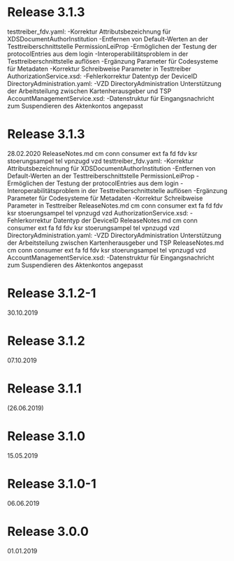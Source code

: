 # Release 3.1.3
testtreiber_fdv.yaml: -Korrektur Attributsbezeichnung für XDSDocumentAuthorInstitution -Entfernen von Default-Werten an der Testtreiberschnittstelle PermissionLeiProp -Ermöglichen der Testung der protocolEntries aus dem login -Interoperabilitätsproblem in der Testtreiberschnittstelle auflösen -Ergänzung Parameter für Codesysteme für Metadaten -Korrektur Schreibweise Parameter in Testtreiber AuthorizationService.xsd: -Fehlerkorrektur Datentyp der DeviceID DirectoryAdministration.yaml: -VZD DirectoryAdministration Unterstützung der Arbeitsteilung zwischen Kartenherausgeber und TSP AccountManagementService.xsd: -Datenstruktur für Eingangsnachricht zum Suspendieren des Aktenkontos angepasst

# Release 3.1.3
28.02.2020
 ReleaseNotes.md cm conn consumer ext fa fd fdv ksr stoerungsampel tel vpnzugd vzd testtreiber_fdv.yaml: 
 -Korrektur Attributsbezeichnung für XDSDocumentAuthorInstitution 
 -Entfernen von Default-Werten an der Testtreiberschnittstelle PermissionLeiProp 
 -Ermöglichen der Testung der protocolEntries aus dem login 
 -Interoperabilitätsproblem in der Testtreiberschnittstelle auflösen 
 -Ergänzung Parameter für Codesysteme für Metadaten 
 -Korrektur Schreibweise Parameter in Testtreiber 
 ReleaseNotes.md cm conn consumer ext fa fd fdv ksr stoerungsampel tel vpnzugd vzd AuthorizationService.xsd: 
 -Fehlerkorrektur Datentyp der DeviceID 
 ReleaseNotes.md cm conn consumer ext fa fd fdv ksr stoerungsampel tel vpnzugd vzd DirectoryAdministration.yaml: 
 -VZD DirectoryAdministration Unterstützung der Arbeitsteilung zwischen Kartenherausgeber und TSP 
 ReleaseNotes.md cm conn consumer ext fa fd fdv ksr stoerungsampel tel vpnzugd vzd AccountManagementService.xsd: 
 -Datenstruktur für Eingangsnachricht zum Suspendieren des Aktenkontos angepasst 


# Release 3.1.2-1
30.10.2019

# Release 3.1.2
07.10.2019

# Release 3.1.1
(26.06.2019)

# Release 3.1.0
15.05.2019

# Release 3.1.0-1
06.06.2019

# Release 3.0.0
01.01.2019

